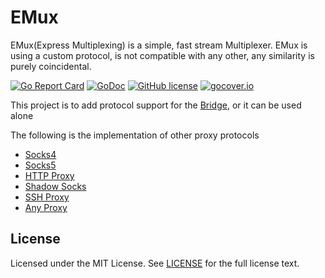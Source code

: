 # EMux

EMux(Express Multiplexing) is a simple, fast stream Multiplexer. 
EMux is using a custom protocol, is not compatible with any other, any similarity is purely coincidental.

[![Go Report Card](https://goreportcard.com/badge/github.com/wzshiming/emux)](https://goreportcard.com/report/github.com/wzshiming/emux)
[![GoDoc](https://godoc.org/github.com/wzshiming/emux?status.svg)](https://godoc.org/github.com/wzshiming/emux)
[![GitHub license](https://img.shields.io/github/license/wzshiming/emux.svg)](https://github.com/wzshiming/emux/blob/master/LICENSE)
[![gocover.io](https://gocover.io/_badge/github.com/wzshiming/emux)](https://gocover.io/github.com/wzshiming/emux)

This project is to add protocol support for the [Bridge](https://github.com/wzshiming/bridge), or it can be used alone

The following is the implementation of other proxy protocols

- [Socks4](https://github.com/wzshiming/socks4)
- [Socks5](https://github.com/wzshiming/socks5)
- [HTTP Proxy](https://github.com/wzshiming/httpproxy)
- [Shadow Socks](https://github.com/wzshiming/shadowsocks)
- [SSH Proxy](https://github.com/wzshiming/sshproxy)
- [Any Proxy](https://github.com/wzshiming/anyproxy)

## License

Licensed under the MIT License. See [LICENSE](https://github.com/wzshiming/emux/blob/master/LICENSE) for the full license text.
